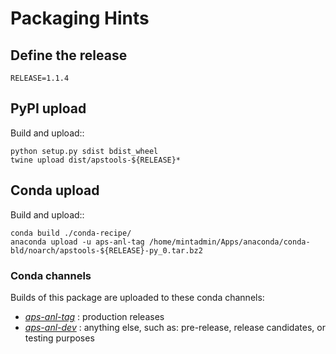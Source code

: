 # Packaging Hints

## Define the release

	RELEASE=1.1.4

## PyPI upload

Build and upload::

	python setup.py sdist bdist_wheel
	twine upload dist/apstools-${RELEASE}*

## Conda upload

Build and upload::

	conda build ./conda-recipe/
	anaconda upload -u aps-anl-tag /home/mintadmin/Apps/anaconda/conda-bld/noarch/apstools-${RELEASE}-py_0.tar.bz2

### Conda channels

Builds of this package are uploaded to these conda channels:

* [*aps-anl-tag*](https://anaconda.org/aps-anl-tag) : production releases
* [*aps-anl-dev*](https://anaconda.org/aps-anl-dev) : anything else, such as: pre-release, release candidates, or testing purposes
